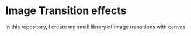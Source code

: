 # Image Transition effects

In this repository, I create my small library of image transitions with canvas